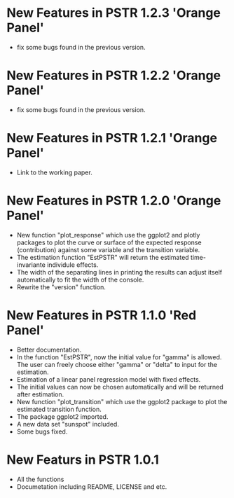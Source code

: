 <!-- README.md is generated from README.Rmd. Please edit that file -->
New Features in PSTR 1.2.3 'Orange Panel'
=========================================

-   fix some bugs found in the previous version.

New Features in PSTR 1.2.2 'Orange Panel'
=========================================

-   fix some bugs found in the previous version.

New Features in PSTR 1.2.1 'Orange Panel'
=========================================

-   Link to the working paper.

New Features in PSTR 1.2.0 'Orange Panel'
=========================================

-   New function "plot\_response" which use the ggplot2 and plotly packages to plot the curve or surface of the expected response (contribution) against some variable and the transition variable.
-   The estimation function "EstPSTR" will return the estimated time-invariante individule effects.
-   The width of the separating lines in printing the results can adjust itself automatically to fit the width of the console.
-   Rewrite the "version" function.

New Features in PSTR 1.1.0 'Red Panel'
======================================

-   Better documentation.
-   In the function "EstPSTR", now the initial value for "gamma" is allowed. The user can freely choose either "gamma" or "delta" to input for the estimation.
-   Estimation of a linear panel regression model with fixed effects.
-   The initial values can now be chosen automatically and will be returned after estimation.
-   New function "plot\_transition" which use the ggplot2 package to plot the estimated transition function.
-   The package ggplot2 imported.
-   A new data set "sunspot" included.
-   Some bugs fixed.

New Featurs in PSTR 1.0.1
=========================

-   All the functions
-   Documetation including README, LICENSE and etc.
